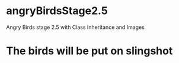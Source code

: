 # angryBirdsStage2.5
Angry Birds stage 2.5 with Class Inheritance and Images
# The birds will be put on slingshot